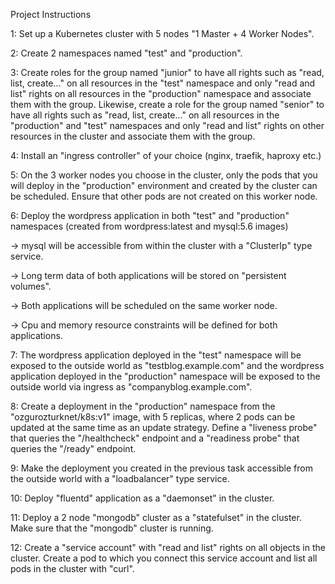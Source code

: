 Project Instructions

1: Set up a Kubernetes cluster with 5 nodes "1 Master + 4 Worker Nodes".

2: Create 2 namespaces named "test" and "production".

3: Create roles for the group named "junior" to have all rights such as "read, list, create..." on all resources in the "test" namespace and only "read and list" rights on all resources in the "production" namespace and associate them with the group. Likewise, create a role for the group named "senior" to have all rights such as "read, list, create..." on all resources in the "production" and "test" namespaces and only "read and list" rights on other resources in the cluster and associate them with the group.

4: Install an "ingress controller" of your choice (nginx, traefik, haproxy etc.)

5: On the 3 worker nodes you choose in the cluster, only the pods that you will deploy in the "production" environment and created by the cluster can be scheduled. Ensure that other pods are not created on this worker node.

6: Deploy the wordpress application in both "test" and "production" namespaces (created from wordpress:latest and mysql:5.6 images)

 -> mysql will be accessible from within the cluster with a "ClusterIp" type service.
 
 -> Long term data of both applications will be stored on "persistent volumes".
 
 -> Both applications will be scheduled on the same worker node.
 
 -> Cpu and memory resource constraints will be defined for both applications.

7: The wordpress application deployed in the "test" namespace will be exposed to the outside world as "testblog.example.com" and the wordpress application deployed in the "production" namespace will be exposed to the outside world via ingress as "companyblog.example.com".

8: Create a deployment in the "production" namespace from the "ozgurozturknet/k8s:v1" image, with 5 replicas, where 2 pods can be updated at the same time as an update strategy. Define a "liveness probe" that queries the "/healthcheck" endpoint and a "readiness probe" that queries the "/ready" endpoint.

9: Make the deployment you created in the previous task accessible from the outside world with a "loadbalancer" type service.

10: Deploy "fluentd" application as a "daemonset" in the cluster.

11: Deploy a 2 node "mongodb" cluster as a "statefulset" in the cluster. Make sure that the "mongodb" cluster is running.

12: Create a "service account" with "read and list" rights on all objects in the cluster. Create a pod to which you connect this service account and list all pods in the cluster with "curl".
